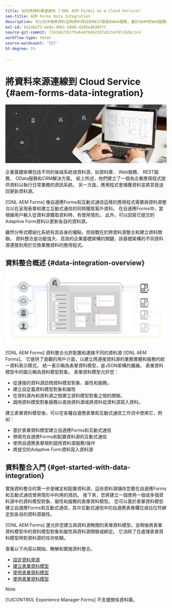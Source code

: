 ```yaml
---
title: 如何將資料庫連接到 [!DNL AEM Forms] as a Cloud Service?
seo-title: AEM Forms Data Integration
description: 可以從中檢索資料並將資料保存到REST風格的Web服務、基於SOAP的Web服務和OData服務 [!DNL AEM Forms] as a Cloud Service。 該服務提供了專用工具，用於檢索、test、驗證和將資料發送到各種類型的資料源。
exl-id: 9d146275-de0a-4861-b060-d205ed6305f3
source-git-commit: 7163eb2551f5e644f6d42287a523a7dfc626c1c4
workflow-type: tm+mt
source-wordcount: '557'
ht-degree: 1%

---
```


# 將資料來源連線到 Cloud Service {#aem-forms-data-integration}

![資料整合](do-not-localize/data-integeration.png)

企業基礎架構包括不同的後端系統或資料源，如資料庫、 Web服務、 REST服務、 OData服務和CRM解決方案。 綜上所述，他們建立了一個為企業應用程式提供資料以執行日常業務的資訊系統。 另一方面，應用程式會捕獲資料並將其發送回更新資料源。

[!DNL AEM Forms] 像自適應Forms和互動式通信這樣的應用程式需要與資料源整合以在呈現表單和建立互動式通信的同時獲取客戶資料。 在自適應Forms中，當根據用戶輸入從資料源獲取資料時，有使用情形。 此外，可以回寫已提交的Adaptive Form資料以更新各自的資料源。

雖然分佈式模組化系統有其自身的優點，但挑戰在於跨資料源整合和建立資料關聯。 資料整合是功能強大、高效的企業基礎架構的關鍵，該基礎架構的不同資料源連接到用於交換業務資料的應用程式。

## 資料整合概述 {#data-integration-overview}

![aem-forms-data-integration](assets/aem-forms-data-integeration.png)

[!DNL AEM Forms] 資料整合允許配置和連接不同的資料源 [!DNL AEM Forms]。 它提供了直觀的用戶介面，以建立跨連接資料源的業務實體和服務的統一資料表示模式。 統一表示稱為表單資料模型，是JSON架構的擴展。 表單資料模型中的圖元稱為資料模型對象。 表單資料模型允許您：

* 從連接的資料源訪問資料模型對象、屬性和服務。
* 建立自定義資料模型對象和屬性
* 在資料源內和資料源之間建立資料模型對象之間的關聯。
* 調用資料模型對象服務以查詢資料源或將資料從資料源寫入資料。

建立表單資料模型後，可以在各種自適應表單和互動式通信工作流中使用它，例如：

* 基於表單資料模型建立自適應Forms和互動式通信
* 預填充自適應Forms和配置資料源的互動式通信
* 使用自適應表單規則調用資料源服務/操作
* 將提交的Adaptive Form資料寫入資料源

## 資料整合入門 {#get-started-with-data-integration}

實施資料整合的第一步是確定和配置資料源，這些資料源儲存您要在自適應Forms和互動式通信使用情形中利用的資訊。 接下來，您將建立一個使用一個或多個資料源中的資料模型對象、屬性和服務的表單資料模型。 您可以基於表單資料模型建立自適應Forms和互動式通信，其中互動式通信中的自適應表單欄位或佔位符綁定到各自的資料源屬性。

[!DNL AEM Forms] 還允許您建立與資料源無關的表單資料模型，並稍後將表單資料模型中的資料模型對象和屬性與資料源關聯或綁定。 它消除了在處理表單資料模型時對資料源的任何依賴。

查看以下內容以開始、瞭解和實施資料整合。

* [設定資料來源](configure-data-sources.md)
* [建立表單資料模型](create-form-data-models.md)
* [使用表單資料模型](work-with-form-data-model.md)
* [使用表單資料模型](using-form-data-model.md)

>[!NOTE]
>
>[!UICONTROL Experience Manager Forms] 不支援關係資料庫。
